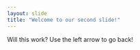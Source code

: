 ```yaml
---
layout: slide
title: "Welcome to our second slide!"
---
```

Will this work?
Use the left arrow to go back!
